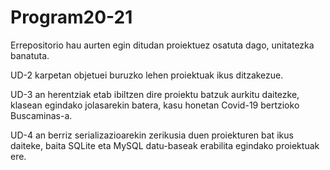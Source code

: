 # Program20-21

Errepositorio hau aurten egin ditudan proiektuez osatuta dago, unitatezka banatuta.

UD-2 karpetan objetuei buruzko lehen proiektuak ikus ditzakezue.

UD-3 an herentziak etab ibiltzen dire proiektu batzuk aurkitu daitezke, klasean egindako jolasarekin batera, kasu honetan Covid-19 bertzioko Buscaminas-a.

UD-4 an berriz serializazioarekin zerikusia duen proiekturen bat ikus daiteke, baita SQLite eta MySQL datu-baseak erabilita egindako proiektuak ere.

